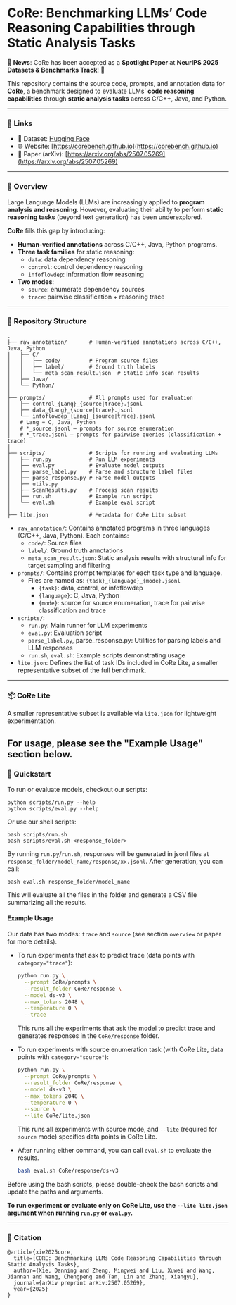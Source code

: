 # CoRe: Benchmarking LLMs’ Code Reasoning Capabilities through Static Analysis Tasks

📢 **News**: CoRe has been accepted as a **Spotlight Paper** at **NeurIPS 2025 Datasets & Benchmarks Track**! 🎉

This repository contains the source code, prompts, and annotation data for **CoRe**, a benchmark designed to evaluate LLMs’ **code reasoning capabilities** through **static analysis tasks** across C/C++, Java, and Python.

---

### 🔗 Links
- 📂 Dataset: [Hugging Face](https://huggingface.co/datasets/danningx/CoRe)
- 🌐 Website: [https://corebench.github.io](https://corebench.github.io)
- 📄 Paper (arXiv): [https://arxiv.org/abs/2507.05269](https://arxiv.org/abs/2507.05269)

---

### 📘 Overview

Large Language Models (LLMs) are increasingly applied to **program analysis and reasoning**. However, evaluating their ability to perform **static reasoning tasks** (beyond text generation) has been underexplored.

**CoRe** fills this gap by introducing:
- **Human-verified annotations** across C/C++, Java, Python programs.
- **Three task families** for static reasoning:
  - `data`: data dependency reasoning
  - `control`: control dependency reasoning
  - `infoflowdep`: information flow reasoning
- **Two modes**:
  - `source`: enumerate dependency sources
  - `trace`: pairwise classification + reasoning trace

---
###  📂 Repository Structure
```
.
├── raw_annotation/       # Human-verified annotations across C/C++, Java, Python
│   ├── C/
│   │   ├── code/         # Program source files
│   │   ├── label/        # Ground truth labels
│   │   └── meta_scan_result.json  # Static info scan results
│   ├── Java/
│   └── Python/
│
├── prompts/              # All prompts used for evaluation
│   ├── control_{Lang}_{source|trace}.jsonl
│   ├── data_{Lang}_{source|trace}.jsonl
│   └── infoflowdep_{Lang}_{source|trace}.jsonl
│   # Lang = C, Java, Python
│   # *_source.jsonl — prompts for source enumeration
│   # *_trace.jsonl — prompts for pairwise queries (classification + trace)
│
├── scripts/              # Scripts for running and evaluating LLMs
│   ├── run.py            # Run LLM experiments
│   ├── eval.py           # Evaluate model outputs
│   ├── parse_label.py    # Parse and structure label files
│   ├── parse_response.py # Parse model outputs
│   ├── utils.py
│   ├── ScanResults.py    # Process scan results
│   ├── run.sh            # Example run script
│   └── eval.sh           # Example eval script
│
├── lite.json             # Metadata for CoRe Lite subset

```



- `raw_annotation/`: Contains annotated programs in three languages (C/C++, Java, Python). Each contains:
    - `code/`: Source files
    - `label/`: Ground truth annotations
    - `meta_scan_result.json`: Static analysis results with structural info for target sampling and filtering
- `prompts/`: Contains prompt templates for each task type and language.
    - Files are named as: `{task}_{language}_{mode}.jsonl`
        - `{task}`: data, control, or infoflowdep
        - `{language}`: C, Java, Python
        - `{mode}`: source for source enumeration, trace for pairwise classification and trace
- `scripts/`:
    - `run.py`: Main runner for LLM experiments
    - `eval.py`: Evaluation script
    - `parse_label.py`, parse_response.py: Utilities for parsing labels and LLM responses
    - `run.sh`, `eval.sh`: Example scripts demonstrating usage
- `lite.json`: Defines the list of task IDs included in CoRe Lite, a smaller representative subset of the full benchmark.

---

### 📦 CoRe Lite
A smaller representative subset is available via `lite.json` for lightweight experimentation.

For usage, please see the "Example Usage" section below.
---


### 🚀 Quickstart

To run or evaluate models, checkout our scripts:
```
python scripts/run.py --help
python scripts/eval.py --help
```

Or use our shell scripts:

```
bash scripts/run.sh
bash scripts/eval.sh <response_folder>
```

By running `run.py`/`run.sh`, responses will be generated in jsonl files at `response_folder/model_name/response/xx.jsonl`. After generation, you can call:

```
bash eval.sh response_folder/model_name
```

This will evaluate all the files in the folder and generate a CSV file summarizing all the results.

#### Example Usage

Our data has two modes: `trace` and `source` (see section `overview` or paper for more details).


- To run experiments that ask to predict trace (data points with `category="trace"`):

  ```bash
  python run.py \
    --prompt CoRe/prompts \
    --result_folder CoRe/response \
    --model ds-v3 \
    --max_tokens 2048 \
    --temperature 0 \
    --trace
  ```
  
  This runs all the experiments that ask the model to predict trace and generates responses in the `CoRe/response` folder.

- To run experiments with source enumeration task (with CoRe Lite, data points with `category="source"`):

  ```bash
  python run.py \
    --prompt CoRe/prompts \
    --result_folder CoRe/response \
    --model ds-v3 \
    --max_tokens 2048 \
    --temperature 0 \
    --source \
    --lite CoRe/lite.json
  ```
  
  This runs all experiments with source mode, and `--lite` (required for `source` mode) specifies data points in CoRe Lite.

- After running either command, you can call `eval.sh` to evaluate the results.
  ```bash
  bash eval.sh CoRe/response/ds-v3
  ```

Before using the bash scripts, please double-check the bash scripts and update the paths and arguments.

**To run experiment or evaluate only on CoRe Lite, use the `--lite lite.json` argument when running `run.py` or `eval.py`.**


---
### 📜 Citation
```
@article{xie2025core,
  title={CORE: Benchmarking LLMs Code Reasoning Capabilities through Static Analysis Tasks},
  author={Xie, Danning and Zheng, Mingwei and Liu, Xuwei and Wang, Jiannan and Wang, Chengpeng and Tan, Lin and Zhang, Xiangyu},
  journal={arXiv preprint arXiv:2507.05269},
  year={2025}
}
```
